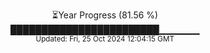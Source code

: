<p align="center">
⏳Year Progress (81.56 %)<br>
████████████████████████▁▁▁▁▁▁ <br>
<sub>Updated: Fri, 25 Oct 2024 12:04:15 GMT</sub>
</p>

